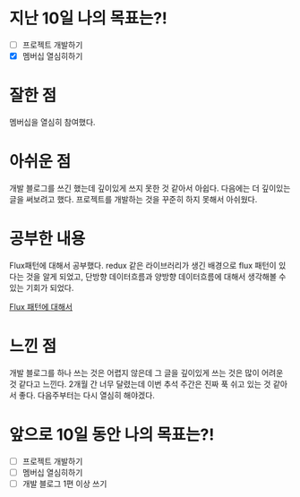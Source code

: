 # 지난 10일 나의 목표는?!
- [ ] 프로젝트 개발하기
- [x] 멤버십 열심히하기

# 잘한 점
멤버십을 열심히 참여했다. 

# 아쉬운 점
개발 블로그를 쓰긴 했는데 깊이있게 쓰지 못한 것 같아서 아쉽다. 다음에는 더 깊이있는 글을 써보려고 했다. 프로젝트를 개발하는 것을 꾸준히 하지 못해서 아쉬웠다.

# 공부한 내용
Flux패턴에 대해서 공부했다. redux 같은 라이브러리가 생긴 배경으로 flux 패턴이 있다는 것을 알게 되었고, 단방향 데이터흐름과 양방향 데이터흐름에 대해서 생각해볼 수 있는 기회가 되었다.

[Flux 패턴에 대해서](https://oraciondev.tistory.com/entry/%EA%B0%84%EB%8B%A8%ED%95%9C-%EC%98%88%EC%A0%9C%EC%99%80-%ED%95%A8%EA%BB%98-%EC%95%8C%EC%95%84%EB%B3%B4%EB%8A%94-Flux-%ED%8C%A8%ED%84%B4)

# 느낀 점
개발 블로그를 하나 쓰는 것은 어렵지 않은데 그 글을 깊이있게 쓰는 것은 많이 어려운 것 같다고 느낀다. 2개월 간 너무 달렸는데 이번 추석 주간은 진짜 푹 쉬고 있는 것 같아서 좋다. 다음주부터는 다시 열심히 해야겠다.


# 앞으로 10일 동안 나의 목표는?!
- [ ] 프로젝트 개발하기
- [ ] 멤버십 열심히하기
- [ ] 개발 블로그 1편 이상 쓰기